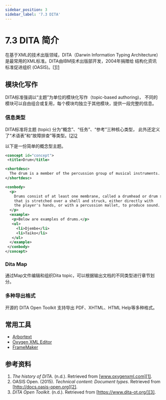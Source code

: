 ```yaml
---
sidebar_position: 3
sidebar_label: '7.3 DITA'
---
```


# 7.3 DITA 简介

在基于XML的技术出版领域，DITA（Darwin Information Typing Architecture）
是最常用的XML标准。DITA由IBM技术出版部开发，2004年捐赠给
结构化资讯标准促进组织 (OASIS)。[[1]][1]

## 模块化写作

DITA标准强调以“主题”为单位的模块化写作（topic-based authoring)，
不同的模块可以自由组合或复用，每个模块均独立于其他模块，提供一段完整的信息。

### 信息类型

DITA标准将主题 (topic) 分为“概念”、“任务”、“参考”三种核心类型，
此外还定义了“术语表”和“故障排查”等类型。[[2]][2]

以下是一份简单的概念型主题。

```xml
<concept id="concept">
 <title>Drum</title>

<shortdesc>
  The drum is a member of the percussion group of musical instruments.
</shortdesc>

<conbody>
  <p>
    Drums consist of at least one membrane, called a drumhead or drum skin,
    that is stretched over a shell and struck, either directly with
    the player's hands, or with a percussion mallet, to produce sound.
  </p>
  <example>
   <p>Below are examples of drums.</p>
   <ul>
     <li>Djembe</li>
     <li>Taiko</li>
   </ul>
  </example>
 </conbody>
</concept>
```

### Dita Map

通过Map文件编辑和组织Dita topic，可以根据输出文档的不同类型进行章节划分。

### 多种导出格式

开源的 DITA Open Toolkit 支持导出 PDF、XHTML、HTML Help等多种格式。

## 常用工具

- [Arbortext](https://www.ptc.com/en/products/arbortext)
- [Oxygen XML Editor](https://www.oxygenxml.com/)
- [FrameMaker](https://www.adobe.com/products/framemaker.html)

## 参考资料

1. *The history of DITA*. (n.d.). Retrieved from [www.oxygenxml.com][1].
2. OASIS Open. (2015). *Technical content: Document types*. Retrieved from
   [http://docs.oasis-open.org][2].
3. *DITA Open Toolkit*. (n.d.). Retrieved from [https://www.dita-ot.org/][3].

[1]: https://www.oxygenxml.com/dita/styleguide/webhelp-feedback/Artefact/Authoring_Concepts/c_The_History_of_DITA.html
[2]: http://docs.oasis-open.org/dita/dita/v1.3/os/part3-all-inclusive/archSpec/technicalContent/dita-technicalContent-InformationTypes.html#dita_technicalContent_InformationTypes
[3]: https://www.dita-ot.org/
